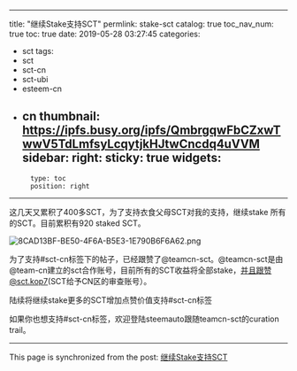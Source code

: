
---
title: "继续Stake支持SCT"
permlink: stake-sct
catalog: true
toc_nav_num: true
toc: true
date: 2019-05-28 03:27:45
categories:
- sct
tags:
- sct
- sct-cn
- sct-ubi
- esteem-cn
- cn
thumbnail: https://ipfs.busy.org/ipfs/QmbrgqwFbCZxwTwwV5TdLmfsyLcqytjkHJtwCncdq4uVVM
sidebar:
    right:
        sticky: true
widgets:
    -
        type: toc
        position: right
---


这几天又累积了400多SCT，为了支持衣食父母SCT对我的支持，继续stake 所有的SCT。目前累积有920 staked SCT。

![8CAD13BF-BE50-4F6A-B5E3-1E790B6F6A62.png](https://ipfs.busy.org/ipfs/QmbrgqwFbCZxwTwwV5TdLmfsyLcqytjkHJtwCncdq4uVVM)


为了支持#sct-cn标签下的帖子，已经跟赞了@teamcn-sct。@teamcn-sct是由@team-cn建立的sct合作账号，目前所有的SCT收益将全部stake，并且跟赞@sct.kop7(SCT给予CN区的审查账号）。

陆续将继续stake更多的SCT增加点赞价值支持#sct-cn标签

如果你也想支持#sct-cn标签，欢迎登陆steemauto跟随teamcn-sct的curation trail。


- - -

This page is synchronized from the post: [继续Stake支持SCT](https://steemit.com/@ericet/stake-sct)
